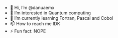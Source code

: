 - 👋 Hi, I’m @danuaemx
- 👀 I’m interested in Quantum computing
- 🌱 I’m currently learning Fortran, Pascal and Cobol 
- 📫 How to reach me IDK
- ⚡ Fun fact: NOPE

<!---
danuaemx/danuaemx isn't a ✨ special ✨ repository appears on your GitHub profile.
You can click the Preview link to take a look at your changes.
--->
